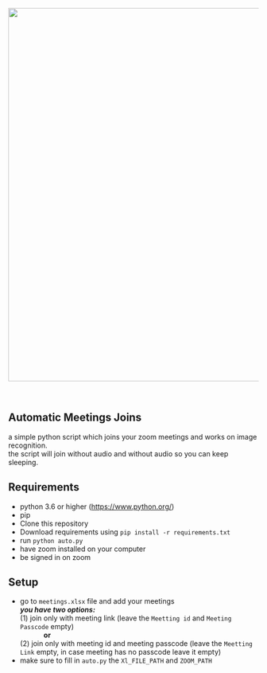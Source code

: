 <p align="center">
  <img src="https://camo.githubusercontent.com/3f9d1f717974430cff1b747471a93fc833a87fbdf5d5b3e4c7f4da34325d280e/68747470733a2f2f63646e2e646973636f72646170702e636f6d2f6174746163686d656e74732f3738363730383939323239383331393931322f3738393839343734313435373130393033322f62616e6e65722e6a7067" width="750px">
</p>
<br>

## Automatic Meetings Joins
a simple python script which joins your zoom meetings and works on image recognition.<br>
the script will join without audio and without audio so you can keep sleeping.

## Requirements
* python 3.6 or higher (https://www.python.org/)
* pip
* Clone this repository
* Download requirements using `pip install -r requirements.txt`
* run `python auto.py`
* have zoom installed on your computer
* be signed in on zoom

## Setup
* go to `meetings.xlsx` file and add your meetings<br>
***you have two options:***<br>
(1) join only with meeting link (leave the `Meetting id` and `Meeting Passcode` empty)<br>
&nbsp;&nbsp;&nbsp;&nbsp;&nbsp;&nbsp;&nbsp;&nbsp;&nbsp;&nbsp;&nbsp;&nbsp;**or**<br>
(2) join only with meeting id and meeting passcode (leave the `Meetting Link` empty, in case meeting has no passcode leave it empty)<br>
* make sure to fill in `auto.py` the `Xl_FILE_PATH` and `ZOOM_PATH`

